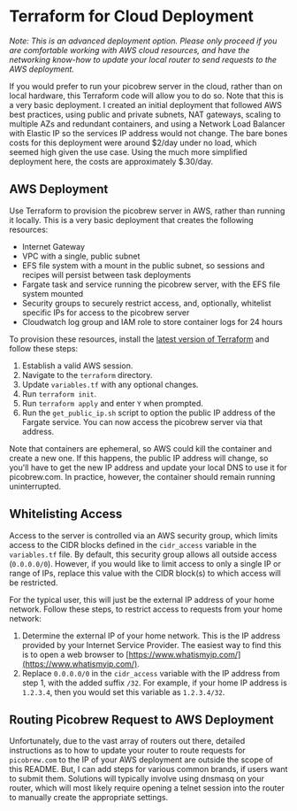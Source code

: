 # Terraform for Cloud Deployment

*Note: This is an advanced deployment option. Please only proceed if you are comfortable working with AWS cloud resources, and have the networking know-how to update your local router to send requests to the AWS deployment.*

If you would prefer to run your picobrew server in the cloud, rather than on local hardware, this Terraform code will allow you to do so. Note that this is a very basic deployment. I created an initial deployment that followed AWS best practices, using public and private subnets, NAT gateways, scaling to multiple AZs and redundant containers, and using a Network Load Balancer with Elastic IP so the services IP address would not change. The bare bones costs for this deployment were around $2/day under no load, which seemed high given the use case. Using the much more simplified deployment here, the costs are approximately $.30/day.

## AWS Deployment

Use Terraform to provision the picobrew server in AWS, rather than running it locally. This is a very basic deployment that creates the following resources:

* Internet Gateway
* VPC with a single, public subnet
* EFS file system with a mount in the public subnet, so sessions and recipes will persist between task deployments
* Fargate task and service running the picobrew server, with the EFS file system mounted
* Security groups to securely restrict access, and, optionally, whitelist specific IPs for access to the picobrew server
* Cloudwatch log group and IAM role to store container logs for 24 hours

To provision these resources, install the [latest version of Terraform](https://www.terraform.io/downloads.html) and follow these steps:

1. Establish a valid AWS session.
2. Navigate to the `terraform` directory.
3. Update `variables.tf` with any optional changes.
4. Run `terraform init`.
5. Run `terraform apply` and enter `Y` when prompted.
6. Run the `get_public_ip.sh` script to option the public IP address of the Fargate service. You can now access the picobrew server via that address.

Note that containers are ephemeral, so AWS could kill the container and create a new one. If this happens, the public IP address will change, so you'll have to get the new IP address and update your local DNS to use it for picobrew.com. In practice, however, the container should remain running uninterrupted.

## Whitelisting Access

Access to the server is controlled via an AWS security group, which limits access to the CIDR blocks defined in the `cidr_access` variable in the `variables.tf` file. By default, this security group allows all outside access (`0.0.0.0/0`). However, if you would like to limit access to only a single IP or range of IPs, replace this value with the CIDR block(s) to which access will be restricted.

For the typical user, this will just be the external IP address of your home network. Follow these steps, to restrict access to requests from your home network:

1. Determine the external IP of your home network. This is the IP address provided by your Internet Service Provider. The easiest way to find this is to open a web browser to [https://www.whatismyip.com/](https://www.whatismyip.com/).
2. Replace `0.0.0.0/0` in the `cidr_access` variable with the IP address from step 1, with the added suffix `/32`. For example, if your home IP address is `1.2.3.4`, then you would set this variable as `1.2.3.4/32`.

## Routing Picobrew Request to AWS Deployment

Unfortunately, due to the vast array of routers out there, detailed instructions as to how to update your router to route requests for `picobrew.com` to the IP of your AWS deployment are outside the scope of this README. But, I can add steps for various common brands, if users want to submit them. Solutions will typically involve using dnsmasq on your router, which will most likely require opening a telnet session into the router to manually create the appropriate settings.
